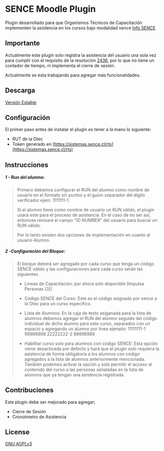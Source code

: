 # SENCE Moodle Plugin
Plugin desarrollado para que Organismos Técnicos de Capacitación implementen la asistencia en los cursos bajo modalidad sence [Info SENCE](https://sence.gob.cl/organismos/control-e-learning-otec)

## Importante
Actualmente este plugin solo registra la asistencia del usuario una sola vez para cumplir con el requisito de la resolución [2436](https://sence.gob.cl/sites/default/files/rex_n_2436_deja_sin_efecto_exigencia_de_conectividad.pdf), por lo que no tiene un contador de tiempo, ni implementa el cierre de sesión.

Actualmente se esta trabajando para agregar más funcionalidades.

## Descarga
[Versión Estable](https://github.com/fauzcategui/moodle-sence/archive/v1.1.zip)


## Configuración
El primer paso antes de instalar el plugin es tener a la mano lo siguiente:
* RUT de la Otec
* Token generado en [https://sistemas.sence.cl/rts](https://sistemas.sence.cl/rts)


## Instrucciones

##### 1 - Run del alumno:
> Primero debemos configurar el RUN del alumno como nombre de usuario en el formato sin puntos y  el guion separador del dígito verificador ejem. 1111111-1.
>
> Si el alumno tiene como nombre de usuario un RUN válido, el plugin usará este para el proceso de asistencia. En el caso de no ser así, entonces revisará el campo "ID NUMBER" del usuario para buscar un RUN válido. 
>
>Por lo tanto existen dos opciones de implementación en cuanto al usuario Alumno.

##### 2 -Configuración del Bloque:

> El bloque deberá ser agregado por cada curso que tenga un código SENCE válido y las configuraciones para cada curso serán las siguientes.
>
>- Lineas de Capacitación: por ahora solo disponible [Impulsa Personas (3)]
>
>- Código SENCE del Curso: Este es el código asignado por sence a la Otec para un curso específico.
>
>- Lista de Alumnos: En la caja de texto asiganada para la lista de alumnos debemos agregar el RUN del alumno seguido del código individual de dicho alumno para este curso, separados con un espacio y agregando un alumno por linea ejemplo:
>11111111-1 98989898
>22222222-2 89898989
>
>- Habilitar curso solo para alumnos con código SENCE: Esta opción viene desactivada por defecto y hará que el plugin solo requiera la asistencia de forma obligatoria a los alumnos con código agregados a la lista de alumnos anteriormente mencionada.
> También podemos activar la opción y solo permitir el acceso al contenido del curso a las personas señaladas en la lista de alumnos que ya tengan una asistencia registrada.







## Contribuciones
Este plugin debe ser mejorado para agregar;

- Cierre de Sesión
- Cronotmetro de Asistencia

## License
[GNU AGPLv3](https://choosealicense.com/licenses/agpl-3.0/)